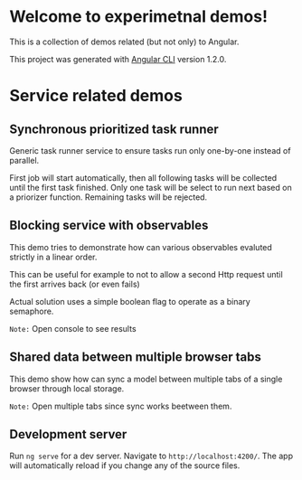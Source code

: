 # Welcome to experimetnal demos!

This is a collection of demos related (but not only) to Angular.


This project was generated with [Angular CLI](https://github.com/angular/angular-cli) version 1.2.0.

# Service related demos

## Synchronous prioritized task runner
Generic task runner service to ensure tasks run only one-by-one instead of parallel.

First job will start automatically, then all following tasks will be collected until the first task finished.
Only one task will be select to run next based on a priorizer function. Remaining tasks will be rejected.

## Blocking service with observables
This demo tries to demonstrate how can various observables evaluted strictly in a linear order.

This can be useful for example to not to allow a second Http request until the first arrives back (or even fails)

Actual solution uses a simple boolean flag to operate as a binary semaphore.

`Note:` Open console to see results

## Shared data between multiple browser tabs

This demo show how can sync a model between multiple tabs of a single browser through local storage.

`Note:` Open multiple tabs since sync works beetween them.

## Development server

Run `ng serve` for a dev server. Navigate to `http://localhost:4200/`. The app will automatically reload if you change any of the source files.
